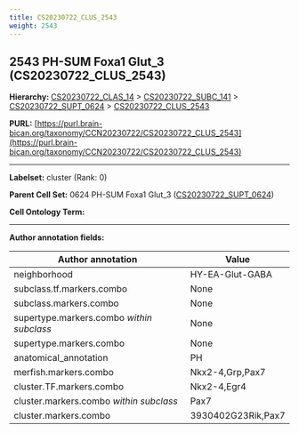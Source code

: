 ```yaml
---
title: CS20230722_CLUS_2543
weight: 2543
---
```

## 2543 PH-SUM Foxa1 Glut_3 (CS20230722_CLUS_2543)
<b>Hierarchy: </b>
[CS20230722_CLAS_14](../CS20230722_CLAS_14) >
[CS20230722_SUBC_141](../CS20230722_SUBC_141) >
[CS20230722_SUPT_0624](../CS20230722_SUPT_0624) >
[CS20230722_CLUS_2543](../CS20230722_CLUS_2543)

**PURL:** [https://purl.brain-bican.org/taxonomy/CCN20230722/CS20230722_CLUS_2543](https://purl.brain-bican.org/taxonomy/CCN20230722/CS20230722_CLUS_2543)

---


**Labelset:** cluster (Rank: 0)

**Parent Cell Set:** 0624 PH-SUM Foxa1 Glut_3 ([CS20230722_SUPT_0624](../CS20230722_SUPT_0624))



**Cell Ontology Term:** 

[MARKER GENES.]: #


---

[TRANSFERRED ANNOTATIONS.]: #


[AUTHOR ANNOTATION FIELDS.]: #


**Author annotation fields:**

| Author annotation | Value |
|-------------------|-------|
|neighborhood|HY-EA-Glut-GABA|
|subclass.tf.markers.combo|None|
|subclass.markers.combo|None|
|supertype.markers.combo _within subclass_|None|
|supertype.markers.combo|None|
|anatomical_annotation|PH|
|merfish.markers.combo|Nkx2-4,Grp,Pax7|
|cluster.TF.markers.combo|Nkx2-4,Egr4|
|cluster.markers.combo _within subclass_|Pax7|
|cluster.markers.combo|3930402G23Rik,Pax7|
